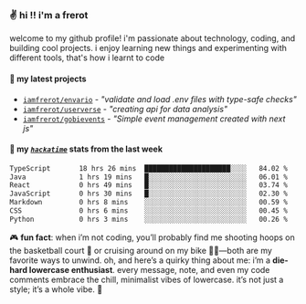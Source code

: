 ### ✌️ hi !! i'm a frerot

welcome to my github profile! i'm passionate about technology, coding, and
building cool projects. i enjoy learning new things and experimenting with
different tools, that's how i learnt to code

#### 🚀 my latest projects

- [`iamfrerot/envario`](https://github.com/iamfrerot/envario) - _"validate and
  load .env files with type-safe checks"_
- [`iamfrerot/userverse`](https://github.com/iamfrerot/userverse) - _"creating api for
  data analysis"_
- [`iamfrerot/gobievents`](https://github.com/iamfrerot/gobievents) - _"Simple
  event management created with next js"_

#### 📡 my [_`hackatime`_](https://waka.hackclub.com) stats from the last week

<!--START_SECTION:waka-->

```txt
TypeScript       18 hrs 26 mins  █████████████████████░░░░   84.02 %
Java             1 hrs 19 mins   █░░░░░░░░░░░░░░░░░░░░░░░░   06.01 %
React            0 hrs 49 mins   █░░░░░░░░░░░░░░░░░░░░░░░░   03.74 %
JavaScript       0 hrs 30 mins   █░░░░░░░░░░░░░░░░░░░░░░░░   02.30 %
Markdown         0 hrs 8 mins    ░░░░░░░░░░░░░░░░░░░░░░░░░   00.59 %
CSS              0 hrs 6 mins    ░░░░░░░░░░░░░░░░░░░░░░░░░   00.45 %
Python           0 hrs 3 mins    ░░░░░░░░░░░░░░░░░░░░░░░░░   00.26 %
```

<!--END_SECTION:waka-->

🎮 **fun fact**: when i’m not coding, you’ll probably find me shooting hoops on
the basketball court 🏀 or cruising around on my bike 🚴‍♂️—both are my favorite
ways to unwind. oh, and here’s a quirky thing about me: i’m a **die-hard
lowercase enthusiast**. every message, note, and even my code comments embrace
the chill, minimalist vibes of lowercase. it’s not just a style; it’s a whole
vibe. 🤘
